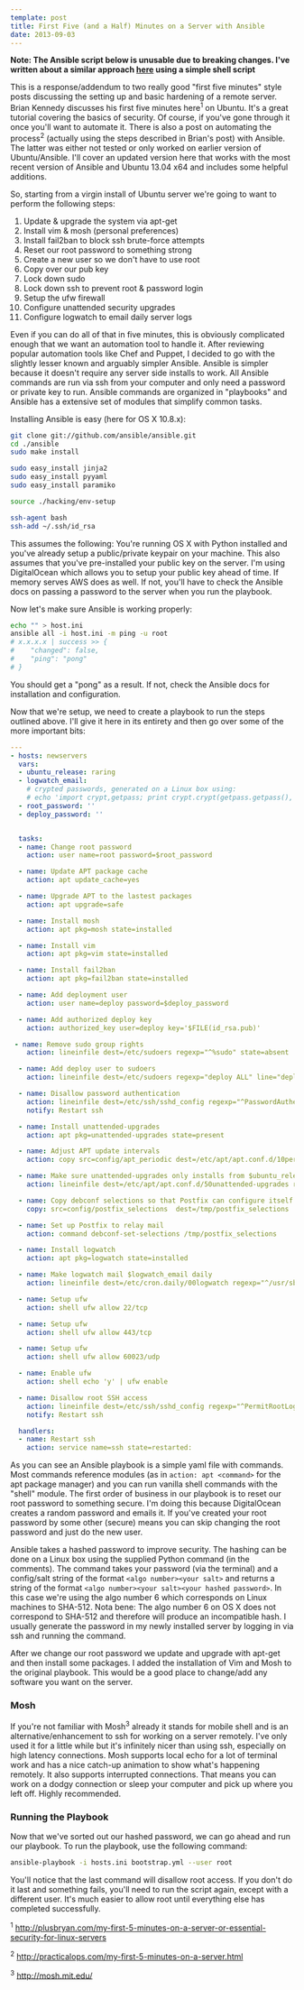 ```yaml
---
template: post
title: First Five (and a Half) Minutes on a Server with Ansible
date: 2013-09-03
---
```


**Note: The Ansible script below is unusable due to breaking changes. I've written about a similar approach [here](/first-five-and-a-half-minutes-on-a-server-with-a-shell-script.html) using a simple shell script**

This is a response/addendum to two really good "first five minutes" style posts discussing the setting up and basic hardening of a remote server. Brian Kennedy discusses his first five minutes here<sup>1</sup> on Ubuntu. It's a great tutorial covering the basics of security. Of course, if you've gone through it once you'll want to automate it. There is also a post on automating the process<sup>2</sup> (actually using the steps described in Brian's post) with Ansible. The latter was either not tested or only worked on earlier version of Ubuntu/Ansible. I'll cover an updated version here that works with the most recent version of Ansible and Ubuntu 13.04 x64 and includes some helpful additions.

So, starting from a virgin install of Ubuntu server we're going to want to perform the following steps:

1. Update & upgrade the system via apt-get
2. Install vim & mosh (personal preferences)
3. Install fail2ban to block ssh brute-force attempts
4. Reset our root password to something strong
5. Create a new user so we don't have to use root
6. Copy over our pub key
7. Lock down sudo
8. Lock down ssh to prevent root & password login
9. Setup the ufw firewall
10. Configure unattended security upgrades
11. Configure logwatch to email daily server logs

Even if you can do all of that in five minutes, this is obviously complicated enough that we want an automation tool to handle it. After reviewing popular automation tools like Chef and Puppet, I decided to go with the slightly lesser known and arguably simpler Ansible. Ansible is simpler because it doesn't require any server side installs to work. All Ansible commands are run via ssh from your computer and only need a password or private key to run. Ansible commands are organized in "playbooks" and Ansible has a extensive set of modules that simplify common tasks.

Installing Ansible is easy (here for OS X 10.8.x):

```bash
git clone git://github.com/ansible/ansible.git
cd ./ansible
sudo make install

sudo easy_install jinja2
sudo easy_install pyyaml
sudo easy_install paramiko

source ./hacking/env-setup

ssh-agent bash
ssh-add ~/.ssh/id_rsa
```

This assumes the following: You're running OS X with Python installed and you've already setup a public/private keypair on your machine. This also assumes that you've pre-installed your public key on the server. I'm using DigitalOcean which allows you to setup your public key ahead of time. If memory serves AWS does as well. If not, you'll have to check the Ansible docs on passing a password to the server when you run the playbook.

Now let's make sure Ansible is working properly:

```bash
echo "" > host.ini
ansible all -i host.ini -m ping -u root
# x.x.x.x | success >> {
#    "changed": false,
#    "ping": "pong"
# }
```

You should get a "pong" as a result. If not, check the Ansible docs for installation and configuration.

Now that we're setup, we need to create a playbook to run the steps outlined above. I'll give it here in its entirety and then go over some of the more important bits:

```yaml
---
- hosts: newservers
  vars:
  - ubuntu_release: raring
  - logwatch_email:
    # crypted passwords, generated on a Linux box using:
    # echo 'import crypt,getpass; print crypt.crypt(getpass.getpass(), "$6$YOURSALT")' | python -
  - root_password: ''
  - deploy_password: ''


  tasks:
  - name: Change root password
    action: user name=root password=$root_password

  - name: Update APT package cache
    action: apt update_cache=yes

  - name: Upgrade APT to the lastest packages
    action: apt upgrade=safe

  - name: Install mosh
    action: apt pkg=mosh state=installed

  - name: Install vim
    action: apt pkg=vim state=installed

  - name: Install fail2ban
    action: apt pkg=fail2ban state=installed

  - name: Add deployment user
    action: user name=deploy password=$deploy_password

  - name: Add authorized deploy key
    action: authorized_key user=deploy key='$FILE(id_rsa.pub)'

 - name: Remove sudo group rights
    action: lineinfile dest=/etc/sudoers regexp="^%sudo" state=absent

  - name: Add deploy user to sudoers
    action: lineinfile dest=/etc/sudoers regexp="deploy ALL" line="deploy ALL=(ALL) ALL" state=present

  - name: Disallow password authentication
    action: lineinfile dest=/etc/ssh/sshd_config regexp="^PasswordAuthentication" line="PasswordAuthentication no" state=present
    notify: Restart ssh

  - name: Install unattended-upgrades
    action: apt pkg=unattended-upgrades state=present

  - name: Adjust APT update intervals
    action: copy src=config/apt_periodic dest=/etc/apt/apt.conf.d/10periodic

  - name: Make sure unattended-upgrades only installs from $ubuntu_release-security
    action: lineinfile dest=/etc/apt/apt.conf.d/50unattended-upgrades regexp="$ubuntu_release-updates" state=absent

  - name: Copy debconf selections so that Postfix can configure itself non-interactively
    copy: src=config/postfix_selections  dest=/tmp/postfix_selections

  - name: Set up Postfix to relay mail
    action: command debconf-set-selections /tmp/postfix_selections

  - name: Install logwatch
    action: apt pkg=logwatch state=installed

  - name: Make logwatch mail $logwatch_email daily
    action: lineinfile dest=/etc/cron.daily/00logwatch regexp="^/usr/sbin/logwatch" line="/usr/sbin/logwatch --output mail --mailto $logwatch_email --detail high" state=present create=yes

  - name: Setup ufw
    action: shell ufw allow 22/tcp

  - name: Setup ufw
    action: shell ufw allow 443/tcp

  - name: Setup ufw
    action: shell ufw allow 60023/udp

  - name: Enable ufw
    action: shell echo 'y' | ufw enable

  - name: Disallow root SSH access
    action: lineinfile dest=/etc/ssh/sshd_config regexp="^PermitRootLogin" line="PermitRootLogin no" state=present
    notify: Restart ssh

  handlers:
  - name: Restart ssh
    action: service name=ssh state=restarted:
```

As you can see an Ansible playbook is a simple yaml file with commands. Most commands reference modules (as in `action: apt <command>` for the apt package manager) and you can run vanilla shell commands with the "shell" module. The first order of business in our playbook is to reset our root password to something secure. I'm doing this because DigitalOcean creates a random password and emails it. If you've created your root password by some other (secure) means you can skip changing the root password and just do the new user.

Ansible takes a hashed password to improve security. The hashing can be done on a Linux box using the supplied Python command (in the comments). The command takes your password (via the terminal) and a config/salt string of the format `<algo number><your salt>` and returns a string of the format `<algo number><your salt><your hashed password>`. In this case we're using the algo number 6 which corresponds on Linux machines to SHA-512. Nota bene: The algo number 6 on OS X does not correspond to SHA-512 and therefore will produce an incompatible hash. I usually generate the password in my newly installed server by logging in via ssh and running the command.

After we change our root password we update and upgrade with apt-get and then install some packages. I added the installation of Vim and Mosh to the original playbook. This would be a good place to change/add any software you want on the server.

### Mosh

If you're not familiar with Mosh<sup>3</sup> already it stands for mobile shell and is an alternative/enhancement to ssh for working on a server remotely. I've only used it for a little while but it's infinitely nicer than using ssh, especially on high latency connections. Mosh supports local echo for a lot of terminal work and has a nice catch-up animation to show what's happening remotely. It also supports interrupted connections. That means you can work on a dodgy connection or sleep your computer and pick up where you left off. Highly recommended.

### Running the Playbook

Now that we've sorted out our hashed password, we can go ahead and run our playbook. To run the playbook, use the following command:

```bash
ansible-playbook -i hosts.ini bootstrap.yml --user root
```

You'll notice that the last command will disallow root access. If you don't do it last and something fails, you'll need to run the script again, except with a different user. It's much easier to allow root until everything else has completed successfully.

<sup>1</sup> http://plusbryan.com/my-first-5-minutes-on-a-server-or-essential-security-for-linux-servers

<sup>2</sup> http://practicalops.com/my-first-5-minutes-on-a-server.html

<sup>3</sup> http://mosh.mit.edu/
